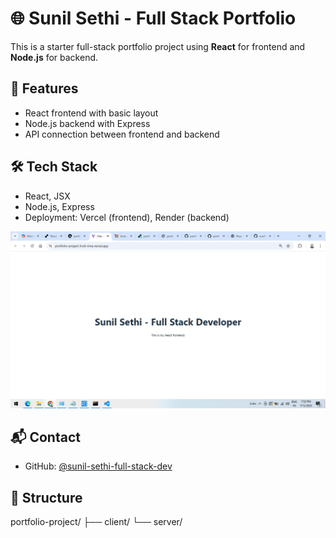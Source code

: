 # 🌐 Sunil Sethi - Full Stack Portfolio

This is a starter full-stack portfolio project using **React** for frontend and **Node.js** for backend.

## 🚀 Features
- React frontend with basic layout
- Node.js backend with Express
- API connection between frontend and backend

## 🛠️ Tech Stack
- React, JSX
- Node.js, Express
- Deployment: Vercel (frontend), Render (backend)

![Portfolio Screenshot](./assets/image.png)

## 📬 Contact
- GitHub: [@sunil-sethi-full-stack-dev](https://github.com/sunilFS-dev)


## 📁 Structure
portfolio-project/ ├── client/ └── server/


